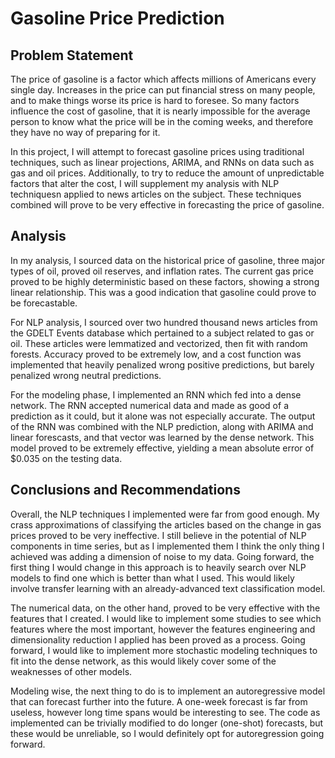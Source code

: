 # Gasoline Price Prediction

## Problem Statement

The price of gasoline is a factor which affects millions of Americans every single day. Increases in the price can put financial stress on many people, and to make things worse its price is hard to foresee. So many factors influence the cost of gasoline, that it is nearly impossible for the average person to know what the price will be in the coming weeks, and therefore they have no way of preparing for it.

In this project, I will attempt to forecast gasoline prices using traditional techniques, such as linear projections, ARIMA, and RNNs on data such as gas and oil prices. Additionally, to try to reduce the amount of unpredictable factors that alter the cost, I will supplement my analysis with NLP techniquesn applied to news articles on the subject. These techniques combined will prove to be very effective in forecasting the price of gasoline.

## Analysis

In my analysis, I sourced data on the historical price of gasoline, three major types of oil, proved oil reserves, and inflation rates. The current gas price proved to be highly deterministic based on these factors, showing a strong linear relationship. This was a good indication that gasoline could prove to be forecastable. 

For NLP analysis, I sourced over two hundred thousand news articles from the GDELT Events database which pertained to a subject related to gas or oil. These articles were lemmatized and vectorized, then fit with random forests. Accuracy proved to be extremely low, and a cost function was implemented that heavily penalized wrong positive predictions, but barely penalized wrong neutral predictions. 

For the modeling phase, I implemented an RNN which fed into a dense network. The RNN accepted numerical data and made as good of a prediction as it could, but it alone was not especially accurate. The output of the RNN was combined with the NLP prediction, along with ARIMA and linear forescasts, and that vector was learned by the dense network. This model proved to be extremely effective, yielding a mean absolute error of $0.035 on the testing data.

## Conclusions and Recommendations

Overall, the NLP techniques I implemented were far from good enough. My crass approximations of classifying the articles based on the change in gas prices proved to be very ineffective. I still believe in the potential of NLP components in time series, but as I implemented them I think the only thing I achieved was adding a dimension of noise to my data. Going forward, the first thing I would change in this approach is to heavily search over NLP models to find one which is better than what I used. This would likely involve transfer learning with an already-advanced text classification model.

The numerical data, on the other hand, proved to be very effective with the features that I created. I would like to implement some studies to see which features where the most important, however the features engineering and dimensionality reduction I applied has been proved as a process. Going forward, I would like to implement more stochastic modeling techniques to fit into the dense network, as this would likely cover some of the weaknesses of other models.

Modeling wise, the next thing to do is to implement an autoregressive model that can forecast further into the future. A one-week forecast is far from useless, however long time spans would be interesting to see. The code as implemented can be trivially modified to do longer (one-shot) forecasts, but these would be unreliable, so I would definitely opt for autoregression going forward.

